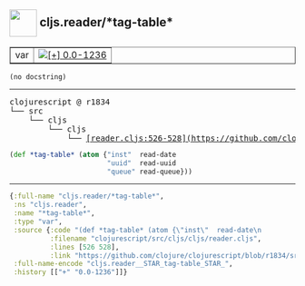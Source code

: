 ## <img width="48px" valign="middle" src="http://i.imgur.com/Hi20huC.png"> cljs.reader/\*tag-table\*

 <table border="1">
<tr>
<td>var</td>
<td><a href="https://github.com/cljsinfo/api-refs/tree/0.0-1236"><img valign="middle" alt="[+] 0.0-1236" src="https://img.shields.io/badge/+-0.0--1236-lightgrey.svg"></a> </td>
</tr>
</table>

 <samp>
</samp>

```
(no docstring)
```

---

 <pre>
clojurescript @ r1834
└── src
    └── cljs
        └── cljs
            └── <ins>[reader.cljs:526-528](https://github.com/clojure/clojurescript/blob/r1834/src/cljs/cljs/reader.cljs#L526-L528)</ins>
</pre>

```clj
(def *tag-table* (atom {"inst"  read-date
                        "uuid"  read-uuid
                        "queue" read-queue}))
```


---

```clj
{:full-name "cljs.reader/*tag-table*",
 :ns "cljs.reader",
 :name "*tag-table*",
 :type "var",
 :source {:code "(def *tag-table* (atom {\"inst\"  read-date\n                        \"uuid\"  read-uuid\n                        \"queue\" read-queue}))",
          :filename "clojurescript/src/cljs/cljs/reader.cljs",
          :lines [526 528],
          :link "https://github.com/clojure/clojurescript/blob/r1834/src/cljs/cljs/reader.cljs#L526-L528"},
 :full-name-encode "cljs.reader__STAR_tag-table_STAR_",
 :history [["+" "0.0-1236"]]}

```

